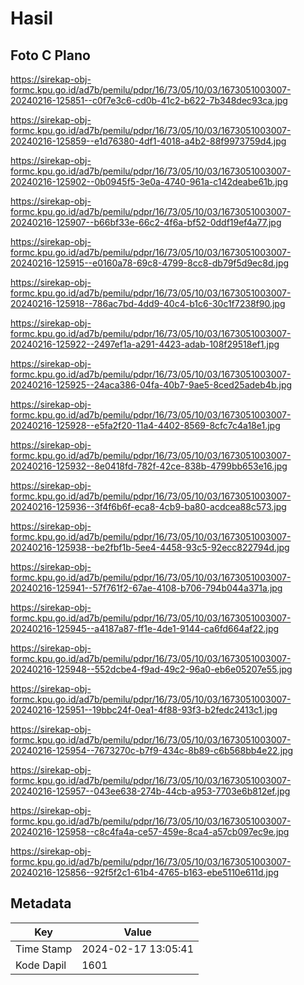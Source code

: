 # Hasil

## Foto C Plano

https://sirekap-obj-formc.kpu.go.id/ad7b/pemilu/pdpr/16/73/05/10/03/1673051003007-20240216-125851--c0f7e3c6-cd0b-41c2-b622-7b348dec93ca.jpg

https://sirekap-obj-formc.kpu.go.id/ad7b/pemilu/pdpr/16/73/05/10/03/1673051003007-20240216-125859--e1d76380-4df1-4018-a4b2-88f9973759d4.jpg

https://sirekap-obj-formc.kpu.go.id/ad7b/pemilu/pdpr/16/73/05/10/03/1673051003007-20240216-125902--0b0945f5-3e0a-4740-961a-c142deabe61b.jpg

https://sirekap-obj-formc.kpu.go.id/ad7b/pemilu/pdpr/16/73/05/10/03/1673051003007-20240216-125907--b66bf33e-66c2-4f6a-bf52-0ddf19ef4a77.jpg

https://sirekap-obj-formc.kpu.go.id/ad7b/pemilu/pdpr/16/73/05/10/03/1673051003007-20240216-125915--e0160a78-69c8-4799-8cc8-db79f5d9ec8d.jpg

https://sirekap-obj-formc.kpu.go.id/ad7b/pemilu/pdpr/16/73/05/10/03/1673051003007-20240216-125918--786ac7bd-4dd9-40c4-b1c6-30c1f7238f90.jpg

https://sirekap-obj-formc.kpu.go.id/ad7b/pemilu/pdpr/16/73/05/10/03/1673051003007-20240216-125922--2497ef1a-a291-4423-adab-108f29518ef1.jpg

https://sirekap-obj-formc.kpu.go.id/ad7b/pemilu/pdpr/16/73/05/10/03/1673051003007-20240216-125925--24aca386-04fa-40b7-9ae5-8ced25adeb4b.jpg

https://sirekap-obj-formc.kpu.go.id/ad7b/pemilu/pdpr/16/73/05/10/03/1673051003007-20240216-125928--e5fa2f20-11a4-4402-8569-8cfc7c4a18e1.jpg

https://sirekap-obj-formc.kpu.go.id/ad7b/pemilu/pdpr/16/73/05/10/03/1673051003007-20240216-125932--8e0418fd-782f-42ce-838b-4799bb653e16.jpg

https://sirekap-obj-formc.kpu.go.id/ad7b/pemilu/pdpr/16/73/05/10/03/1673051003007-20240216-125936--3f4f6b6f-eca8-4cb9-ba80-acdcea88c573.jpg

https://sirekap-obj-formc.kpu.go.id/ad7b/pemilu/pdpr/16/73/05/10/03/1673051003007-20240216-125938--be2fbf1b-5ee4-4458-93c5-92ecc822794d.jpg

https://sirekap-obj-formc.kpu.go.id/ad7b/pemilu/pdpr/16/73/05/10/03/1673051003007-20240216-125941--57f761f2-67ae-4108-b706-794b044a371a.jpg

https://sirekap-obj-formc.kpu.go.id/ad7b/pemilu/pdpr/16/73/05/10/03/1673051003007-20240216-125945--a4187a87-ff1e-4de1-9144-ca6fd664af22.jpg

https://sirekap-obj-formc.kpu.go.id/ad7b/pemilu/pdpr/16/73/05/10/03/1673051003007-20240216-125948--552dcbe4-f9ad-49c2-96a0-eb6e05207e55.jpg

https://sirekap-obj-formc.kpu.go.id/ad7b/pemilu/pdpr/16/73/05/10/03/1673051003007-20240216-125951--19bbc24f-0ea1-4f88-93f3-b2fedc2413c1.jpg

https://sirekap-obj-formc.kpu.go.id/ad7b/pemilu/pdpr/16/73/05/10/03/1673051003007-20240216-125954--7673270c-b7f9-434c-8b89-c6b568bb4e22.jpg

https://sirekap-obj-formc.kpu.go.id/ad7b/pemilu/pdpr/16/73/05/10/03/1673051003007-20240216-125957--043ee638-274b-44cb-a953-7703e6b812ef.jpg

https://sirekap-obj-formc.kpu.go.id/ad7b/pemilu/pdpr/16/73/05/10/03/1673051003007-20240216-125958--c8c4fa4a-ce57-459e-8ca4-a57cb097ec9e.jpg

https://sirekap-obj-formc.kpu.go.id/ad7b/pemilu/pdpr/16/73/05/10/03/1673051003007-20240216-125856--92f5f2c1-61b4-4765-b163-ebe5110e611d.jpg


## Metadata

| Key        | Value               |
| ---------- | ------------------- |
| Time Stamp | 2024-02-17 13:05:41 |
| Kode Dapil | 1601                |



